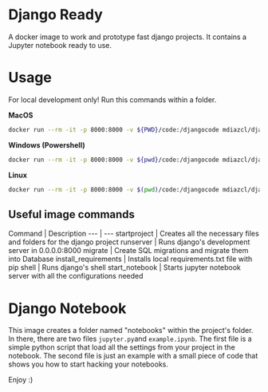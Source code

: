 # Django Ready
A docker image to work and prototype fast django projects. It contains a Jupyter notebook ready to use.

# Usage
For local development only! Run this commands within a folder.

**MacOS**
```bash
docker run --rm -it -p 8000:8000 -v ${PWD}/code:/djangocode mdiazcl/djangoready:4 sh
```

**Windows (Powershell)**
```bash
docker run --rm -it -p 8000:8000 -v ${pwd}/code:/djangocode mdiazcl/djangoready:4 sh
```

**Linux**
```bash
docker run --rm -it -p 8000:8000 -v $(pwd)/code:/djangocode mdiazcl/djangoready:4 sh
```

## Useful image commands

Command | Description
--- | ---
startproject | Creates all the necessary files and folders for the django project
runserver | Runs django's development server in 0.0.0.0:8000
migrate | Create SQL migrations and migrate them into Database
install_requirements | Installs local requirements.txt file with pip
shell | Runs django's shell
start_notebook | Starts jupyter notebook server with all the configurations needed

# Django Notebook
This image creates a folder named "notebooks" within the project's folder. In there, there are two files `jupyter.py`and `example.ipynb`. The first file is a simple python script that load all the settings from your project in the notebook. The second file is just an example with a small piece of code that shows you how to start hacking your notebooks.

Enjoy :)
